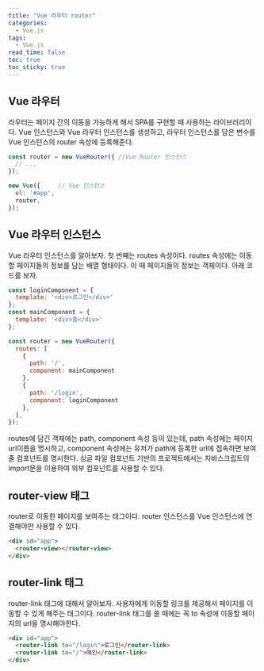 ```yaml
---
title: "Vue 라우터 router"
categories:
  - Vue.js
tags:
  - Vue.js
read_time: false
toc: true
toc_sticky: true
---
```


## Vue 라우터

라우터는 페이지 간의 이동을 가능하게 해서 SPA를 구현할 때 사용하는 라이브러리이다. Vue 인스턴스와 Vue 라우터 인스턴스를 생성하고, 라우터 인스턴스를 담은 변수를 Vue 인스턴스의 router 속성에 등록해준다.

```js
const router = new VueRouter({ //Vue Router 인스턴스
  // ...
});

new Vue({     // Vue 인스턴스
  el: '#app',
  router,
});
```

## Vue 라우터 인스턴스

Vue 라우터 인스턴스를 알아보자. 첫 번째는 routes 속성이다. routes 속성에는 이동할 페이지들의 정보를 담는 배열 형태이다. 이 때 페이지들의 정보는 객체이다. 아래 코드를 보자.

```js
const loginComponent = {
  template: '<div>로그인</div>'
};
const mainComponent = {
  template: '<div>홈</div>'
};
```

```js
const router = new VueRouter({
  routes: [
    {
      path: '/',
      component: mainComponent
    },
    {
      path: '/login',
      component: loginComponent
    },
  ],
});
```

routes에 담긴 객체에는 path, component 속성 등이 있는데, path 속성에는 페이지 url이름을 명시하고, component 속성에는 유저가 path에 등록한 url에 접속하면 보여줄 컴포넌트를 명시한다.
싱글 파일 컴포넌트 기반의 프로젝트에서는 자바스크립트의 import문을 이용하여 외부 컴포넌트를 사용할 수 있다.


## router-view 태그

router로 이동한 페이지를 보여주는 태그이다. router 인스턴스를 Vue 인스턴스에 연결해야만 사용할 수 있다. 

```html
<div id="app">
  <router-view></router-view>
</div>
```

## router-link 태그

router-link 태그에 대해서 알아보자. 사용자에게 이동할 링크를 제공해서 페이지를 이동할 수 있게 해주는 태그이다. router-link 태그를 쓸 때에는 꼭 to 속성에 이동할 페이지의 url을 명시해야한다.

```html
<div id="app">
  <router-link to="/login">로그인</router-link>
  <router-link to="/">메인</router-link>
</div>
```
